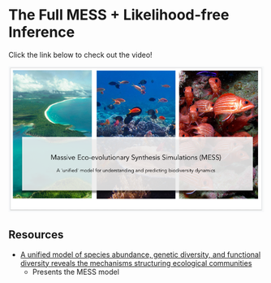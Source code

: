 # The Full MESS + Likelihood-free Inference

Click the link below to check out the video!

[![](Full-MESS-ML-Inference.png)](https://www.youtube.com/watch?v=M_5RZfWwUNQ&ab)

## Resources

- [A unified model of species abundance, genetic diversity, and functional diversity reveals the mechanisms structuring ecological communities](https://onlinelibrary.wiley.com/doi/full/10.1111/1755-0998.13514)
    - Presents the MESS model

